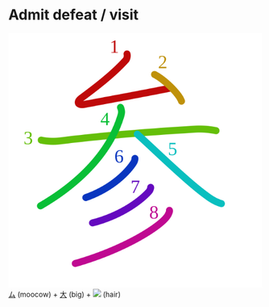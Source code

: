 #  Admit defeat / visit
![53c2](Kanji/kanji-colorize/53c2.svg)
[ム](Kanji/kanji-dict/ム.md) (moocow) + [大](Kanji/kanji-dict/大.md) (big) + ![](http://www.kanjidamage.com/assets/radsmall/hair-010f59830278cfd545d7bb5901cf2d4dc4dc1928a0b8c102596fea5634a11146.jpg) (hair)